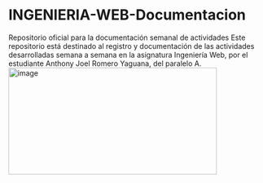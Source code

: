 # INGENIERIA-WEB-Documentacion
Repositorio oficial para la documentación semanal de actividades Este repositorio está destinado al registro y documentación de las actividades desarrolladas semana a semana en la asignatura Ingeniería Web, por el estudiante Anthony Joel Romero Yaguana, del paralelo A.
<img width="409" height="210" alt="image" src="https://github.com/user-attachments/assets/4c2dcdc9-8946-4e3f-8e3a-1e52f4900c86" />

